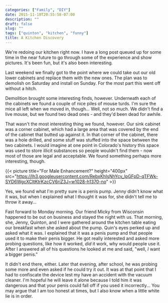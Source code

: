 ```yaml
---
categories: ["Family", "DIY"]
date: 2015-11-10T20:55:58-07:00
description: ""
draft: false
slug: ""
tags: ["quinton", "kitchen", "funny"]
title: A Kitchen Discovery
---
```


We're redoing our kitchen right now. I have a long post queued up for some time
in the near future to go through some of the experience and show pictures. It's
been fun, but it's also been interesting.

Last weekend we finally got to the point where we could take out our old
lower cabinets and replace them with the new ones. The plan was to demolish
on Saturday and install on Sunday. For the most part this went off without
a hitch.

Demolition brought some interesting finds, however. Underneath each of the
cabinets we found a couple of nice piles of mouse turds. I'm sure the mice
all left when we moved in, though... Well, not so much. We didn't find a live
mouse, but we found two dead ones - and they'd been dead for awhile.

That wasn't the most interesting thing we found, however. Our sink cabinet
was a corner cabinet, which had a large area that was covered by the end of the
cabinet that butted up against it. In that corner of the cabinet, there was a
hole drilled, and some stuff was stuffed into the space between the two
cabinets. I would imagine at one point in Colorado's history this space was
used to store illicit substances so people wouldn't find them - now most of
those are legal and acceptable. We found something perhaps more interesting,
though.

{{< picture title="For Male Enhancement?" height="400px" src="https://lh3.googleusercontent.com/RebxKhIsNhYcv_lpGFpD-qTFWk-SYD6WgcXCItKtrKzcCV6riZ3J=w1028-h1370-no" >}}

Yes, we found what I'm pretty sure is a penis pump. Jenny didn't know what it
was, but when I explained what I thought it was for, she didn't tell me to
throw it away...

Fast forward to Monday morning. Our friend Micky from Wisconsin happened to be
out on business and stayed the night with us. That morning, she, Jenny, Quinton,
and I were gathered around the kitchen table eating our breakfast when she
asked about the pump. Quin's eyes perked up and asked what it was. I explained
that it was a penis pump and that people used it to make their penis bigger.
He got really interested and asked more probing questions, like how it worked,
_did_ it work, why would people use it. After I answered all of his questions
he looked at me and said, "well, _I_ want a bigger penis."

It didn't end there, either. Later that evening, after school, he was probing
some more and even asked if he could try it out. It was at that point that I
had to confiscate the device lest my have an accident with the vacuum cleaner.
I'm hopeful he will leave it alone because I told him it was dangerous and that
your penis could fall off if you used it incorrectly... You may argue that I
am too honest at times, but I also know when a little white lie is in order.
